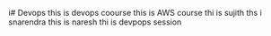 i# Devops
this is devops coourse
this is AWS course
thi is sujith
ths i snarendra
this is naresh
thi is devpops session
